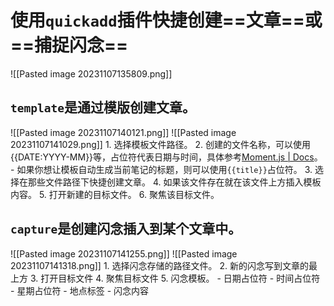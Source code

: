 # 使用`quickadd`插件快捷创建==文章==或==捕捉闪念==

![[Pasted image 20231107135809.png]]
## `template`是通过模版创建文章。
![[Pasted image 20231107140121.png]]
![[Pasted image 20231107141029.png]]
    1.  选择模板文件路径。
    2. 创建的文件名称，可以使用{{DATE:YYYY-MM}}等，占位符代表日期与时间，具体参考[Moment.js | Docs](https://momentjs.com/docs/#/displaying/format/)。
	    - 如果你想让模板自动生成当前笔记的标题，则可以使用`{{title}}`占位符。
	3. 选择在那些文件路径下快捷创建文章。
	4. 如果该文件存在就在该文件上方插入模板内容。
	5. 打开新建的目标文件。
	6. 聚焦该目标文件。

## `capture`是创建闪念插入到某个文章中。
![[Pasted image 20231107141255.png]]
![[Pasted image 20231107141318.png]]
	1. 选择闪念存储的路径文件。
	2. 新的闪念写到文章的最上方
	3. 打开目标文件
	4. 聚焦目标文件
	5. 闪念模板。
		- 日期占位符
		- 时间占位符
		- 星期占位符
		- 地点标签
		- 闪念内容
